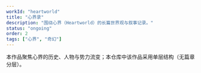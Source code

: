 ```yaml
---
workId: "heartworld"
title: "心界录"
description: "围绕心界（Heartworld）的长篇世界观与叙事记录。"
status: "ongoing"
order: 2
tags: ["心界", "奇幻"]
---
```


本作品聚焦心界的历史、人物与势力流变；本仓库中该作品采用单层结构（无篇章分层）。
